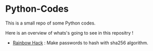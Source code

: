 # Python-Codes

 This is a small repo of some Python codes.
 
Here is an overview of whats's going to see in this repositry !

* [Rainbow Hack](https://github.com/alireza-hdri/Python-Codes/blob/641f6d0e0be442a20ff325f1704c8c9cdfbccd68/Rainbow%20Hack) : Make passwords to hash with sha256 algorithm.
